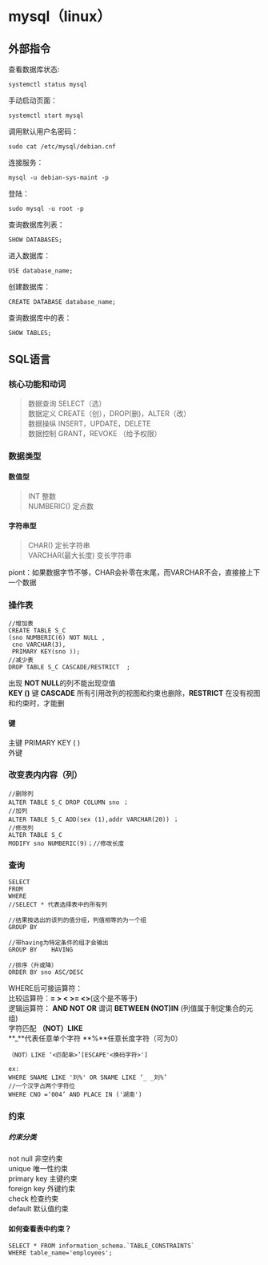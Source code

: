 # mysql（linux）  
 
## 外部指令
查看数据库状态:  
  
    systemctl status mysql  

手动启动页面：

    systemctl start mysql  


调用默认用户名密码：

    sudo cat /etc/mysql/debian.cnf  
  

连接服务：

    mysql -u debian-sys-maint -p  
    
登陆：

    sudo mysql -u root -p  




查询数据库列表：

    SHOW DATABASES;


进入数据库：

    USE database_name;  


创建数据库：

    CREATE DATABASE database_name;


查询数据库中的表：

    SHOW TABLES;    

## SQL语言

### 核心功能和动词   
> 数据查询   SELECT（选）  
> 数据定义   CREATE（创），DROP(删)，ALTER（改）  
> 数据操纵   INSERT，UPDATE，DELETE  
> 数据控制   GRANT，REVOKE   （给予权限）  

### 数据类型  
#### 数值型  
> INT 整数  
> NUMBERIC() 定点数  
#### 字符串型  
> CHAR() 定长字符串  
> VARCHAR(最大长度) 变长字符串

piont：如果数据字节不够，CHAR会补零在末尾，而VARCHAR不会，直接接上下一个数据   
### 操作表

    //增加表
    CREATE TABLE S_C
    (sno NUMBERIC(6) NOT NULL ,
     cno VARCHAR(3),
     PRIMARY KEY(sno ));
    //减少表
    DROP TABLE S_C CASCADE/RESTRICT  ;


出现 **NOT NULL**的列不能出现空值  
**KEY ()** 键
**CASCADE** 所有引用改列的视图和约束也删除，**RESTRICT** 在没有视图和约束时，才能删  
  
#### 键  
主键  PRIMARY KEY ( )  
外键  

### 改变表内内容（列）  

    //删除列
    ALTER TABLE S_C DROP COLUMN sno ；
    //加列
    ALTER TABLE S_C ADD(sex (1),addr VARCHAR(20)) ；
    //修改列
    ALTER TABLE S_C 
    MODIFY sno NUMBERIC(9)；//修改长度  

    

### 查询

    SELECT
    FROM
    WHERE
    //SELECT * 代表选择表中的所有列

    //结果按选出的该列的值分组，列值相等的为一个组
    GROUP BY
    
    //带having为特定条件的组才会输出
    GROUP BY    HAVING 

    //排序（升或降）
    ORDER BY sno ASC/DESC 

WHERE后可接运算符：  
比较运算符：**= > < >=  <>**(这个是不等于)     
逻辑运算符： **AND   NOT OR**
谓词 **BETWEEN  (NOT)IN** (列值属于制定集合的元组)  
字符匹配 **（NOT）LIKE**    
**_**代表任意单个字符  **%**任意长度字符（可为0）
    
    （NOT）LIKE ‘<匹配串>’[ESCAPE'<换码字符>']  

    ex:
    WHERE SNAME LIKE '刘%' OR SNAME LIKE ‘_ _刘%’
    //一个汉字占两个字符位
    WHERE CNO =‘004’ AND PLACE IN ('湖南')  

### 约束  
##### 约束分类
not null 非空约束  
unique 唯一性约束  
primary key 主键约束  
foreign key 外键约束  
check 检查约束  
default 默认值约束  

 #### 如何查看表中约束？

    SELECT * FROM information_schema.`TABLE_CONSTRAINTS`
    WHERE table_name='employees';
    
